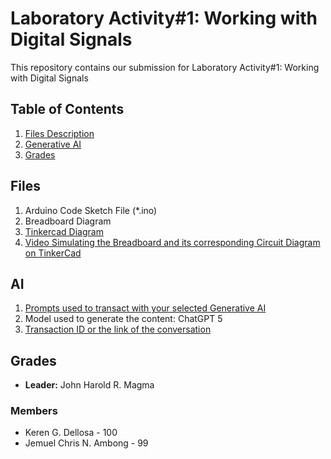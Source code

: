 # Laboratory Activity#1: Working with Digital Signals

This repository contains our submission for Laboratory Activity#1: Working with Digital Signals

## Table of Contents
1. [Files Description](#files)
2. [Generative AI](#ai)
3. [Grades](#grades)

## Files
1. Arduino Code Sketch File (*.ino)
2. Breadboard Diagram
3. [Tinkercad Diagram](https://www.tinkercad.com/things/9vwfy596pfp-fantabulous-jaban)
4. [Video Simulating the Breadboard and its corresponding Circuit Diagram on TinkerCad](https://drive.google.com/file/d/1P-qdPZ5ArVLBAV4516N4TUivbEDj9anx/view?usp=sharing)

## AI
1. [Prompts used to transact with your selected Generative AI](https://docs.google.com/document/d/1YUGxfiXmXEUhCk1DWNWxE9lhMgbccCB0d_DhGxzq_O8/edit?usp=sharing)
2. Model used to generate the content: ChatGPT 5
3. [Transaction ID or the link of the conversation](https://chatgpt.com/share/68cadd1a-e038-8005-b5a5-95c230d33d28) 

## Grades
- **Leader:** John Harold R. Magma
### Members 
- Keren G. Dellosa - 100
- Jemuel Chris N. Ambong - 99
